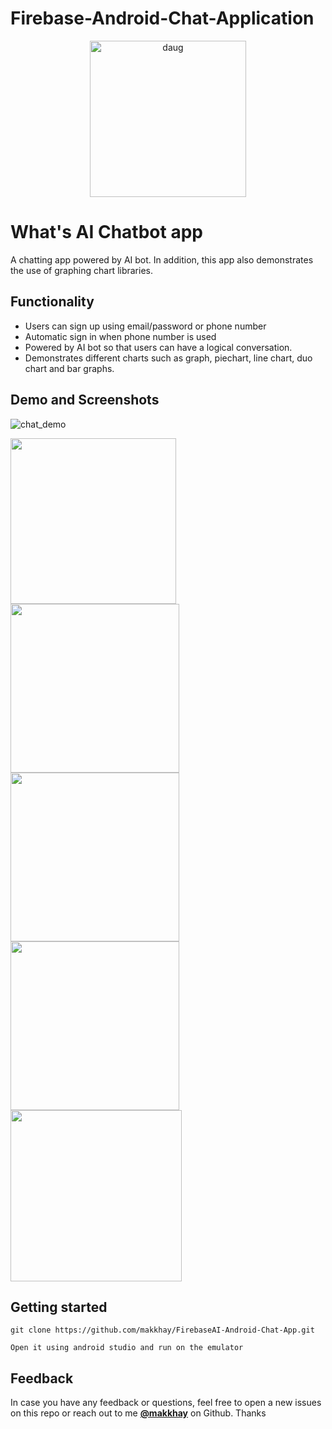 # Firebase-Android-Chat-Application
<p align="center">
  <a href="https://github.com/makkhay/CameraTranslate2">
    <img alt="daug" src="https://github.com/makkhay/CameraTranslate2/blob/master/ScreenShots/camera_icon.png" width="250">
  </a>
</p>


# What's AI Chatbot app 
A chatting app powered by AI bot. In addition, this app also demonstrates the use of graphing chart libraries. 



## Functionality
- Users can sign up using email/password or phone number
- Automatic sign in when phone number is used  
- Powered by AI bot so that users can have a logical conversation.
- Demonstrates different charts such as graph, piechart, line chart, duo chart and bar graphs.


## Demo and Screenshots

![chat_demo](https://github.com/makkhay/FirebaseAI-Android-Chat-App/blob/master/first.gif)

<div style={{display: flex; flex-direction: row}}>
  <img src="ScreenShots/onboard.png" width="265" />
  <img src="ScreenShots/1.png" width="270" />
  <img src="ScreenShots/4.png" width="270" />
 
</div>

<div style={{display: flex; flex-direction: row}}>
  <img src="ScreenShots/scan.png" width="270" />
  <img src="ScreenShots/3.png" width="274" />
 


</div>

## Getting started

```
git clone https://github.com/makkhay/FirebaseAI-Android-Chat-App.git

Open it using android studio and run on the emulator 
```



## Feedback

In case you have any feedback or questions, feel free to open a new issues on this repo or reach out to me [**@makkhay**](https://github.com/makkhay) on Github. Thanks





